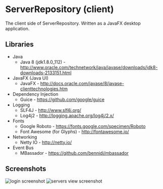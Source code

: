 # ServerRepository (client)

The client side of ServerRepository. Written as a JavaFX desktop application.

## Libraries
* Java
  * Java 8 (jdk1.8.0_112) - http://www.oracle.com/technetwork/java/javase/downloads/jdk8-downloads-2133151.html
* JavaFX (Java UI)
  * JavaFX - http://docs.oracle.com/javase/8/javase-clienttechnologies.htm
* Dependency Injection
  * Guice - https://github.com/google/guice
* Logging
  * SLF4J - http://www.slf4j.org/
  * Log4j2 - http://logging.apache.org/log4j/2.x/
* Fonts
  * Google Roboto - https://fonts.google.com/specimen/Roboto
  * Font Awesome (for Glyphs) - http://fontawesome.io/
* Networking
  * Netty IO - http://netty.io/
* Event Bus
  * MBassador - https://github.com/bennidi/mbassador

## Screenshots
![login screenshot](/img/login.png)
![servers view screenshot](/img/servers-view.png)
